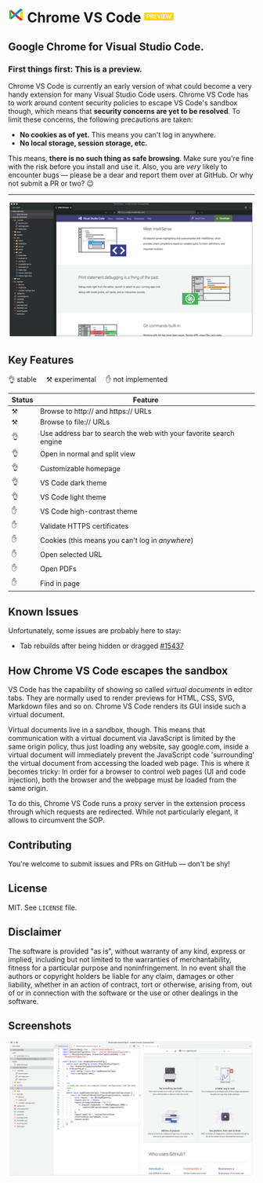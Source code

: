 # ![ ](https://raw.githubusercontent.com/FabianLauer/chrome-vs-code/master/./out/src/static/logo-32x32.png) **Chrome VS Code** <small style="color: #fff; background: #fdd400; padding: .1em .4em; font-size: 0.4em; font-weight: 600; position: relative; top: -0.7em">PREVIEW</small>

## Google Chrome for Visual Studio Code.


### **First things first:** This is a preview.

Chrome VS Code is currently an early version of what could become a very handy extension for many Visual Studio Code users. Chrome VS Code has to work around content security policies to escape VS Code's sandbox though, which means that **security concerns are yet to be resolved**. To limit these concerns, the following precautions are taken:

- **No cookies as of yet.** This means you can't log in anywhere.
- **No local storage, session storage, etc.**

This means, **there is no such thing as safe browsing**. Make sure you're fine with the risk before you install and use it. Also, you are *very* likely to encounter bugs — please be a dear and report them over at GitHub. Or why not submit a PR or two? 😉 


____


![Screenshot](https://raw.githubusercontent.com/FabianLauer/chrome-vs-code/master/./out/src/static/screenshots/dark-theme-with-sidebar-001.png)


## Key Features

👌 stable &nbsp;&nbsp;&nbsp; ⚒ experimental &nbsp;&nbsp;&nbsp; ✋ not implemented

|	Status	 |	Feature
|------------|-
|	⚒		|	Browse to http:// and https:// URLs
|	⚒		|	Browse to file:// URLs
|	👌		 |	Use address bar to search the web with your favorite search engine
|	👌		 |	Open in normal and split view
|	👌		 |	Customizable homepage
|	👌		 |	VS Code dark theme
|	👌		 |	VS Code light theme
|	✋		 |	VS Code high-contrast theme
|	✋		|	Validate HTTPS certificates
|	✋		|	Cookies (this means you can't log in *anywhere*)
|	✋		|	Open selected URL
|	✋		|	Open PDFs
|	✋		|	Find in page


## Known Issues

Unfortunately, some issues are probably here to stay:

- Tab rebuilds after being hidden or dragged [#15437](https://github.com/Microsoft/vscode/issues/15437)


## How Chrome VS Code escapes the sandbox

VS Code has the capability of showing so called *virtual documents* in editor tabs. They are normally used to render previews for HTML, CSS, SVG, Markdown files and so on. Chrome VS Code renders its GUI inside such a virtual document.

Virtual documents live in a sandbox, though. This means that communication with a virtual document via JavaScript is limited by the same origin policy, thus just loading any website, say google.com, inside a virtual document will immediately prevent the JavaScript code 'surrounding' the virtual document from accessing the loaded web page. This is where it becomes tricky: In order for a browser to control web pages (UI and code injection), both the browser and the webpage must be loaded from the same origin.

To do this, Chrome VS Code runs a proxy server in the extension process through which requests are redirected. While not particularly elegant, it allows to circumvent the SOP.



## Contributing

You're welcome to submit issues and PRs on GitHub — don't be shy!


## License

MIT. See `LICENSE` file.

## Disclaimer

The software is provided "as is", without warranty of any kind, express or implied, including but not limited to the warranties of merchantability, fitness for a particular purpose and noninfringement. In no event shall the authors or copyright holders be liable for any claim, damages or other liability, whether in an action of contract, tort or otherwise, arising from, out of or in connection with the software or the use or other dealings in the software.


## Screenshots

![Screenshot](https://raw.githubusercontent.com/FabianLauer/chrome-vs-code/master/out/src/static/screenshots/light-theme-with-sidebar-001.png)

